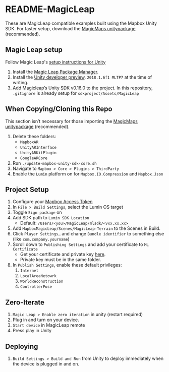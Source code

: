 # README-MagicLeap

These are MagicLeap compatible examples built using the Mapbox Unity SDK. For faster setup, download the [MagicMaps unitypackage](www.mapbox.com/ar) (recommended).

## Magic Leap setup
Follow Magic Leap's [setup instructions for Unity](https://creator.magicleap.com/learn/guides/sdk-unity-installing-and-configuring)
  1. Install the [Magic Leap Package Manager](https://creator.magicleap.com/downloads/lumin-sdk/overview).
  1. Install the [Unity developer preview](https://unity3d.com/partners/magicleap). `2018.1.6f1 MLTP7` at the time of writing. 
  1. Add Magicleap’s Unity SDK v0.16.0 to the project. In this repository, `.gitignore` is already setup for `sdkproject/Assets/MagicLeap`

## When Copying/Cloning this Repo
This section isn’t necessary for those importing the [MagicMaps unitypackage](www.mapbox.com/ar) (recommended).
1. Delete these folders:
   - `MapboxAR`
   - `UnityARInterface`
   - `UnityARKitPlugin`
   - `GoogleARCore`
1. Run `./update-mapbox-unity-sdk-core.sh`
1. Navigate to `Mapbox > Core > Plugins > ThirdParty`
3. Enable the `Lumin` platform on for `Mapbox.IO.Compression` and `Mapbox.Json`


## Project Setup
1. Configure your [Mapbox Access Token](https://www.mapbox.com/install/unity/permission/)
2. In `File > Build Settings`, select the Lumin OS target
2. Toggle `Sign package` on
3. Add SDK path to `Lumin SDK Location`
   - Default: `/Users/<you>/MagicLeap/mlsdk/<vxx.xx.xx>`
3. Add `MapboxMagicLeap/Scenes/MagicLeap-Terrain` to the Scenes in Build.
4. Click `Player Settings…` and change `Bundle identifier` to something else (like `com.company.yourname`)
5. Scroll down to `Publishing Settings` and add your certificate to `ML Certificate`
   - Get your certificate and private key [here](https://creator.magicleap.com/dashboard/8167cd1f-9248-413c-9bcd-e6b2502f2f5f/certificates).
   - Private key must be in the same folder.
6. In `Publish Settings`, enable these default privileges:
   1. `Internet`
   2. `LocalAreaNetowrk`
   3. `WorldReconstruction`
   4. `ControllerPose`

## Zero-Iterate

1. `Magic Leap > Enable zero iteration` in unity (restart required)
2. Plug in and turn on your device.
2. `Start device` in MagicLeap remote
3. Press play in Unity

## Deploying

1. `Build Settings > Build and Run` from Unity to deploy immediately when the device is plugged in and on.
